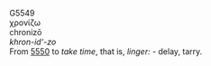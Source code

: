 G5549  
χρονίζω  
chronizō  
*khron-id‘-zo*  
From [5550](g5550) to *take* *time*, that is, *linger:* - delay,
tarry.  

